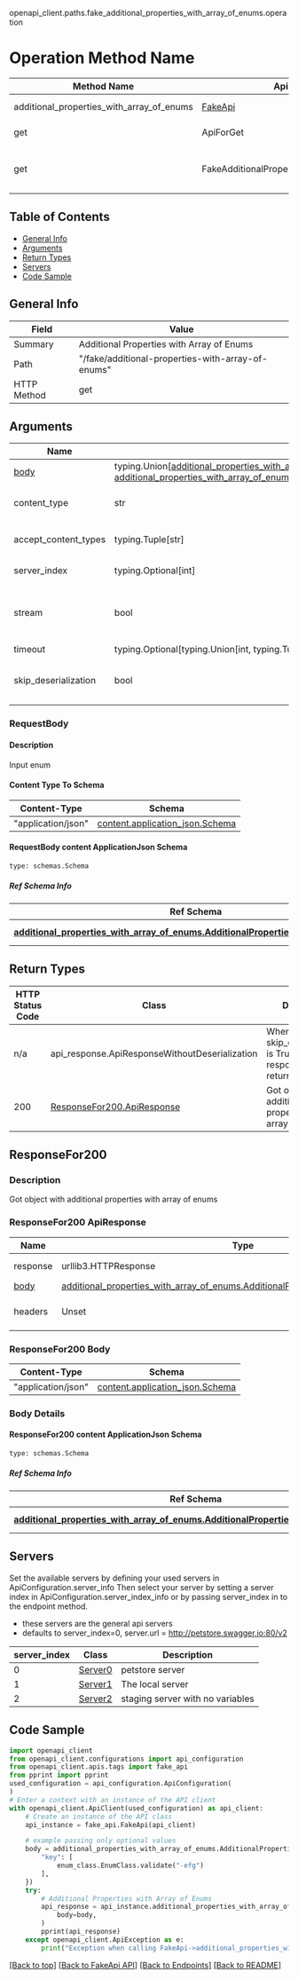 openapi_client.paths.fake_additional_properties_with_array_of_enums.operation
# Operation Method Name

| Method Name | Api Class | Notes |
| ----------- | --------- | ----- |
| additional_properties_with_array_of_enums | [FakeApi](../../apis/tags/fake_api.md) | This api is only for tag=fake |
| get | ApiForGet | This api is only for this endpoint |
| get | FakeAdditionalPropertiesWithArrayOfEnums | This api is only for path=/fake/additional-properties-with-array-of-enums |

## Table of Contents
- [General Info](#general-info)
- [Arguments](#arguments)
- [Return Types](#return-types)
- [Servers](#servers)
- [Code Sample](#code-sample)

## General Info
| Field | Value |
| ----- | ----- |
| Summary | Additional Properties with Array of Enums |
| Path | "/fake/additional-properties-with-array-of-enums" |
| HTTP Method | get |

## Arguments

Name | Type | Description  | Notes
------------- | ------------- | ------------- | -------------
[body](#requestbody) | typing.Union[[additional_properties_with_array_of_enums.AdditionalPropertiesWithArrayOfEnumsDictInput](../../components/schema/additional_properties_with_array_of_enums.md#additionalpropertieswitharrayofenumsdictinput), [additional_properties_with_array_of_enums.AdditionalPropertiesWithArrayOfEnumsDict](../../components/schema/additional_properties_with_array_of_enums.md#additionalpropertieswitharrayofenumsdict), schemas.Unset] | optional, default is unset |
content_type | str | optional, default is 'application/json' | Selects the schema and serialization of the request body. value must be one of ['application/json']
accept_content_types | typing.Tuple[str] | default is ("application/json", ) | Tells the server the content type(s) that are accepted by the client
server_index | typing.Optional[int] | default is None | Allows one to select a different [server](#servers). If not None, must be one of [0, 1, 2]
stream | bool | default is False | if True then the response.content will be streamed and loaded from a file like object. When downloading a file, set this to True to force the code to deserialize the content to a FileSchema file
timeout | typing.Optional[typing.Union[int, typing.Tuple]] | default is None | the timeout used by the rest client
skip_deserialization | bool | default is False | when True, headers and body will be unset and an instance of api_response.ApiResponseWithoutDeserialization will be returned

### RequestBody

#### Description
Input enum

#### Content Type To Schema
Content-Type | Schema
------------ | -------
"application/json" | [content.application_json.Schema](#requestbody-content-applicationjson-schema)

#### RequestBody content ApplicationJson Schema
```
type: schemas.Schema
```

##### Ref Schema Info
Ref Schema | Input Type | Output Type
---------- | ---------- | -----------
[**additional_properties_with_array_of_enums.AdditionalPropertiesWithArrayOfEnums**](../../components/schema/additional_properties_with_array_of_enums.md) | [additional_properties_with_array_of_enums.AdditionalPropertiesWithArrayOfEnumsDictInput](../../components/schema/additional_properties_with_array_of_enums.md#additionalpropertieswitharrayofenumsdictinput), [additional_properties_with_array_of_enums.AdditionalPropertiesWithArrayOfEnumsDict](../../components/schema/additional_properties_with_array_of_enums.md#additionalpropertieswitharrayofenumsdict) | [additional_properties_with_array_of_enums.AdditionalPropertiesWithArrayOfEnumsDict](../../components/schema/additional_properties_with_array_of_enums.md#additionalpropertieswitharrayofenumsdict)

## Return Types

HTTP Status Code | Class | Description
------------- | ------------- | -------------
n/a | api_response.ApiResponseWithoutDeserialization | When skip_deserialization is True this response is returned
200 | [ResponseFor200.ApiResponse](#responsefor200-apiresponse) | Got object with additional properties with array of enums

## ResponseFor200

### Description
Got object with additional properties with array of enums

### ResponseFor200 ApiResponse
Name | Type | Description  | Notes
------------- | ------------- | ------------- | -------------
response | urllib3.HTTPResponse | Raw response |
[body](#responsefor200-body) | [additional_properties_with_array_of_enums.AdditionalPropertiesWithArrayOfEnumsDict](../../components/schema/additional_properties_with_array_of_enums.md#additionalpropertieswitharrayofenumsdict) |  |
headers | Unset | headers were not defined |

### ResponseFor200 Body
Content-Type | Schema
------------ | -------
"application/json" | [content.application_json.Schema](#responsefor200-content-applicationjson-schema)

### Body Details
#### ResponseFor200 content ApplicationJson Schema
```
type: schemas.Schema
```

##### Ref Schema Info
Ref Schema | Input Type | Output Type
---------- | ---------- | -----------
[**additional_properties_with_array_of_enums.AdditionalPropertiesWithArrayOfEnums**](../../components/schema/additional_properties_with_array_of_enums.md) | [additional_properties_with_array_of_enums.AdditionalPropertiesWithArrayOfEnumsDictInput](../../components/schema/additional_properties_with_array_of_enums.md#additionalpropertieswitharrayofenumsdictinput), [additional_properties_with_array_of_enums.AdditionalPropertiesWithArrayOfEnumsDict](../../components/schema/additional_properties_with_array_of_enums.md#additionalpropertieswitharrayofenumsdict) | [additional_properties_with_array_of_enums.AdditionalPropertiesWithArrayOfEnumsDict](../../components/schema/additional_properties_with_array_of_enums.md#additionalpropertieswitharrayofenumsdict)

## Servers

Set the available servers by defining your used servers in ApiConfiguration.server_info
Then select your server by setting a server index in ApiConfiguration.server_index_info or by
passing server_index in to the endpoint method.
- these servers are the general api servers
- defaults to server_index=0, server.url = http://petstore.swagger.io:80/v2

server_index | Class | Description
------------ | ----- | ------------
0 | [Server0](../../servers/server_0.md) | petstore server
1 | [Server1](../../servers/server_1.md) | The local server
2 | [Server2](../../servers/server_2.md) | staging server with no variables

## Code Sample

```python
import openapi_client
from openapi_client.configurations import api_configuration
from openapi_client.apis.tags import fake_api
from pprint import pprint
used_configuration = api_configuration.ApiConfiguration(
)
# Enter a context with an instance of the API client
with openapi_client.ApiClient(used_configuration) as api_client:
    # Create an instance of the API class
    api_instance = fake_api.FakeApi(api_client)

    # example passing only optional values
    body = additional_properties_with_array_of_enums.AdditionalPropertiesWithArrayOfEnums.validate({
        "key": [
            enum_class.EnumClass.validate("-efg")
        ],
    })
    try:
        # Additional Properties with Array of Enums
        api_response = api_instance.additional_properties_with_array_of_enums(
            body=body,
        )
        pprint(api_response)
    except openapi_client.ApiException as e:
        print("Exception when calling FakeApi->additional_properties_with_array_of_enums: %s\n" % e)
```

[[Back to top]](#top)
[[Back to FakeApi API]](../../apis/tags/fake_api.md)
[[Back to Endpoints]](../../../README.md#Endpoints) [[Back to README]](../../../README.md)